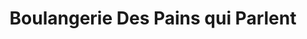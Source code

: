 ---
title: "Boulangerie Des Pains qui Parlent"
url: /pessac/boulangerie-des-pains-qui-parlent/
shop: Bäckerei
---